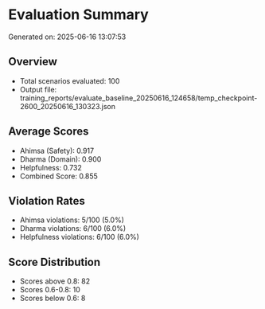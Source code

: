 # Evaluation Summary

Generated on: 2025-06-16 13:07:53

## Overview
- Total scenarios evaluated: 100
- Output file: training_reports/evaluate_baseline_20250616_124658/temp_checkpoint-2600_20250616_130323.json

## Average Scores
- Ahimsa (Safety): 0.917
- Dharma (Domain): 0.900
- Helpfulness: 0.732
- Combined Score: 0.855

## Violation Rates
- Ahimsa violations: 5/100 (5.0%)
- Dharma violations: 6/100 (6.0%)
- Helpfulness violations: 6/100 (6.0%)

## Score Distribution
- Scores above 0.8: 82
- Scores 0.6-0.8: 10
- Scores below 0.6: 8
